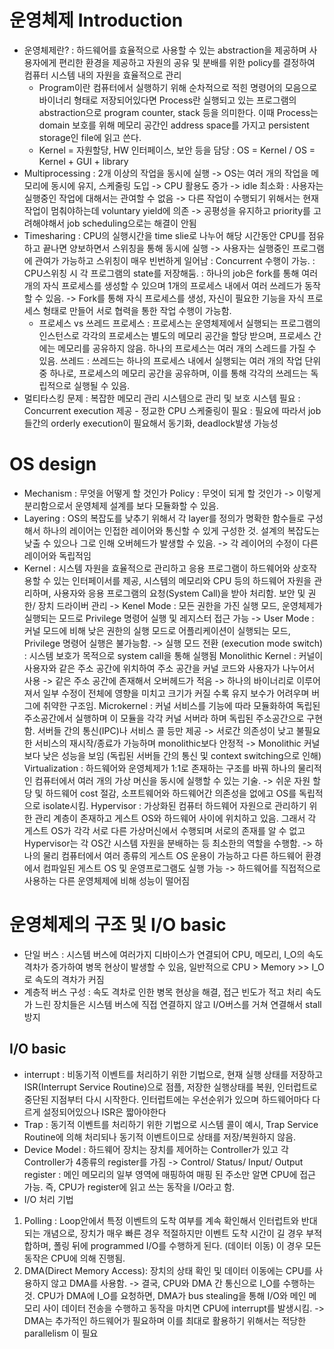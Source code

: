 # 운영체제 Introduction
* 운영체제란?
: 하드웨어를 효율적으로 사용할 수 있는 abstraction을 제공하며 사용자에게 편리한 환경을 제공하고 자원의 공유 및 분배를 위한 policy를 결정하여 컴퓨터 시스템 내의 자원을 효율적으로 관리
	* Program이란 컴퓨터에서 실행하기 위해 순차적으로 적힌 명령어의 모음으로 바이너리 형태로 저장되어있다면 Process란 실행되고 있는 프로그램의 abstraction으로 program counter, stack 등을 의미한다. 이때 Process는 domain 보호를 위해 메모리 공간인 address space를 가지고 persistent storage인 file에 읽고 쓴다.
	* Kernel = 자원할당, HW 인터페이스, 보안 등을 담당
	: OS = Kernel / OS = Kernel + GUI + library
* Multiprocessing
: 2개 이상의 작업을 동시에 실행 -> OS는 여러 개의 작업을 메모리에 동시에 유지, 스케줄링 도입 -> CPU 활용도 증가 -> idle 최소화
: 사용자는 실행중인 작업에 대해서는 관여할 수 없음 -> 다른 작업이 수행되기 위해서는 현재 작업이 멈춰야하는데 voluntary yield에 의존 -> 공평성을 유지하고 priority를 고려해야해서 job scheduling으로는 해결이 안됨
* Timesharing
: CPU의 실행시간을 time slie로 나누어 해당 시간동안 CPU를 점유하고 끝나면 양보하면서 스위칭을 통해 동시에 실행 -> 사용자는 실행중인 프로그램에 관여가 가능하고 스위칭이 매우 빈번하게 일어남
: Concurrent 수행이 가능. 
: CPU스위칭 시 각 프로그램의 state를 저장해둠.
: 하나의 job은 fork를 통해 여러 개의 자식 프로세스를 생성할 수 있으며 1개의 프로세스 내에서 여러 쓰레드가 동작할 수 있음.
-> Fork를 통해 자식 프로세스를 생성, 자신이 필요한 기능을 자식 프로세스 형태로 만들어 서로 협력을 통한 작업 수행이 가능함.
	* 프로세스 vs 쓰레드
	프로세스 : 프로세스는 운영체제에서 실행되는 프로그램의 인스턴스로 각각의 프로세스는 별도의 메모리 공간을 할당 받으며, 프로세스 간에는 메모리를 공유하지 않음. 하나의 프로세스는 여러 개의 스레드를 가질 수 있음.
	쓰레드 : 쓰레드는 하나의 프로세스 내에서 실행되는 여러 개의 작업 단위 중 하나로, 프로세스의 메모리 공간을 공유하며, 이를 통해 각각의 쓰레드는 독립적으로 실행될 수 있음.
* 멀티타스킹 문제
: 복잡한 메모리 관리 시스템으로 관리 및 보호 시스템 필요
: Concurrent execution 제공 - 정교한 CPU 스케줄링이 필요
: 필요에 따라서 job들간의 orderly execution이 필요해서 동기화, deadlock발생 가능성

# OS design 
* Mechanism : 무엇을 어떻게 할 것인가
Policy : 무엇이 되게 할 것인가
-> 이렇게 분리함으로서 운영체제 설계를 보다 모듈화할 수 있음.
* Layering : OS의 복잡도를 낮추기 위해서 각 layer를 정의가 명확한 함수들로 구성해서 하나의 레이어는 인접한 레이어와 통신할 수 있게 구성한 것. 설계의 복잡도는 낮출 수 있으나 그로 인해 오버헤드가 발생할 수 있음.
-> 각 레이어의 수정이 다른 레이어와 독립적임
* Kernel : 시스템 자원을 효율적으로 관리하고 응용 프로그램이 하드웨어와 상호작용할 수 있는 인터페이서를 제공, 시스템의 메모리와 CPU 등의 하드웨어 자원을 관리하며, 사용자와 응용 프로그램의 요청(System Call)을 받아 처리함. 보안 및 권한/ 장치 드라이버 관리
-> Kenel Mode : 모든 권한을 가진 실행 모드, 운영체제가 실행되는 모드로 Privilege 명령어 실행 및 레지스터 접근 가능
-> User Mode : 커널 모드에 비해 낮은 권한의 실행 모드로 어플리케이션이 실행되는 모드, Privilege 명령어 실행은 불가능함.
-> 실행 모드 전환 (execution mode switch) : 시스템 보호가 목적으로 system call을 통해 실행됨
 Monolithic Kernel : 커널이 사용자와 같은 주소 공간에 위치하여 주소 공간을 커널 코드와 사용자가 나누어서 사용
	-> 같은 주소 공간에 존재해서 오버헤드가 적음
	-> 하나의 바이너리로 이루어져서 일부 수정이 전체에 영향을 미치고 크기가 커질 수록 유지 보수가 어려우며 버그에 취약한 구조임.
 Microkernel : 커널 서비스를 기능에 따라 모듈화하여 독립된 주소공간에서 실행하며 이 모듈을 각각 커널 서버라 하며 독립된 주소공간으로 구현함. 서버들 간의 통신(IPC)나 서비스 콜 등만 제공
	-> 서로간 의존성이 낮고 불필요한 서비스의 재시작/종료가 가능하며 monolithic보다 안정적
	-> Monolithic 커널보다 낮은 성능을 보임 (독립된 서버들 간의 통신 및 context switching으로 인해)
 Virtualization : 하드웨어와 운영체제가 1:1로 존재하는 구조를 바꿔 하나의 물리적인 컴퓨터에서 여러 개의 가상 머신을 동시에 실행할 수 있는 기술.
	-> 쉬운 자원 할당 및 하드웨어 cost 절감, 소프트웨어와 하드웨어간 의존성을 없에고 OS를 독립적으로 isolate시킴.
 Hypervisor : 가상화된 컴퓨터 하드웨어 자원으로 관리하기 위한 관리 계층이 존재하고 게스트 OS와 하드웨어 사이에 위치하고 있음. 그래서 각 게스트 OS가 각각 서로 다른 가상머신에서 수행되며 서로의 존재를 알 수 없고 Hypervisor는 각 OS간 시스템 자원을 분배하는 등 최소한의 역할을 수행함.
	-> 하나의 물리 컴퓨터에서 여러 종류의 게스트 OS 운용이 가능하고 다른 하드웨어 환경에서 컴파일된 게스트 OS 및 운영프로그램도 실행 가능
	-> 하드웨어를 직접적으로 사용하는 다른 운영체제에 비해 성능이 떨어짐

# 운영체제의 구조 및 I/O basic
* 단일 버스 : 시스템 버스에 여러가지 디바이스가 연결되어 CPU, 메모리, I_O의 속도 격차가 증가하여 병목 현상이 발생할 수 있음, 일반적으로 CPU > Memory >> I_O로 속도의 격차가 커짐
* 계층적 버스 구성 : 속도 격차로 인한 병목 현상을 해결, 접근 빈도가 적고 처리 속도가 느린 장치들은 시스템 버스에 직접 연결하지 않고 I/O버스를 거쳐 연결해서 stall 방지
## I/O basic
* interrupt : 비동기적 이벤트를 처리하기 위한 기법으로, 현재 실행 상태를 저장하고 ISR(Interrupt Service Routine)으로 점플, 저장한 실행상태를 복원, 인터럽트로 중단된 지점부터 다시 시작한다. 인터럽트에는 우선순위가 있으며 하드웨어마다 다르게 설정되어있으나 ISR은 짧아야한다
* Trap : 동기적 이벤트를 처리하기 위한 기법으로 시스템 콜이 예시, Trap Service Routine에 의해 처리되나 동기적 이벤트이므로 상태를 저장/복원하지 않음. 
* Device Model
: 하드웨어 장치는 장치를 제어하는 Controller가 있고 각 Controller가 4종류의 register를 가짐 -> Control/ Status/ Input/ Output register
: 메인 메모리의 일부 영역에 매핑하여 매핑 된 주소만 알면 CPU에 접근 가능. 즉, CPU가 register에 읽고 쓰는 동작을 I/O라고 함.
* I/O 처리 기법
1. Polling : Loop안에서 특정 이벤트의 도착 여부를 계속 확인해서 인터럽트와 반대되는 개념으로, 장치가 매우 빠른 경우 적절하지만 이벤트 도착 시간이 길 경우 부적합하며, 폴링 뒤에 programmed I/O를 수행하게 된다. (데이터 이동) 이 경우 모든 동작은 CPU에 의해 진행됨.
2. DMA(Direct Memory Access): 장치의 상태 확인 및 데이터 이동에는 CPU를 사용하지 않고 DMA를 사용함. -> 결국, CPU와 DMA 간 통신으로 I_O를 수행하는 것. CPU가 DMA에 I_O를 요청하면, DMA가 bus stealing을 통해 I/O와 메인 메모리 사이 데이터 전송을 수행하고 동작을 마치면 CPU에 interrupt를 발생시킴.
-> DMA는 추가적인 하드웨어가 필요하며 이를 최대로 활용하기 위해서는 적당한 parallelism 이 필요

